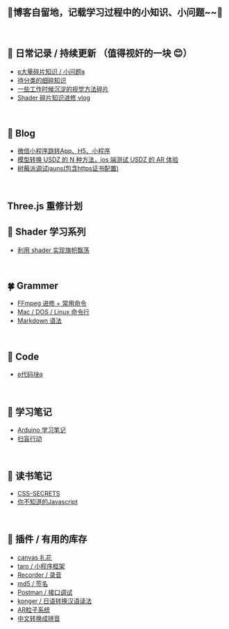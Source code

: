 ## 🌸博客自留地，记载学习过程中的小知识、小问题~~🌸

<br/>

## 🍂 日常记录 / 持续更新 （值得视奸的一块 😊）
  * [ʚ大量碎片知识 / 小问题ɞ](https://github.com/lulu-s/lulu-book/blob/master/Note/trivia.md)
  * [待分类的细碎知识](https://github.com/lulu-s/lulu-book/blob/master/%E5%BE%85%E6%95%B4%E7%90%86.md)
  * [一些工作时候沉淀的视觉方法碎片](https://github.com/lulu-s/lulu-book/blob/master/code.md)
  * [Shader 碎片知识进修 vlog](https://github.com/lulu-s/lulu-book/blob/master/Shader/shader.md)

<br/>



## 📐 Blog
  <!-- * [了解ES6、ES7、ES8、ES9、ES10、ES11、ES12新特性](https://github.com/lulu-s/lulu-book/blob/master/Grammer/es.md) -->
  * [微信小程序跳转App、H5、小程序](https://github.com/lulu-s/lulu-book/blob/master/Blog/%E5%BE%AE%E4%BF%A1%E5%B0%8F%E7%A8%8B%E5%BA%8F%E8%B7%B3%E8%BD%ACH5%E3%80%81App%E3%80%81%E5%B0%8F%E7%A8%8B%E5%BA%8F%E7%9A%84%E6%96%B9%E5%BC%8F.md)
  * [模型转换 USDZ 的 N 种方法，ios 端测试 USDZ 的 AR 体验](https://github.com/lulu-s/lulu-book/blob/master/Blog/model%20convert%20usdz.md)
  * [树莓派调试jauns(包含https证书配置)](https://github.com/lulu-s/lulu-book/blob/master/Blog/pi.md) 
  

<br/>


## Three.js 重修计划




## 🎨 Shader 学习系列
  * [利用 shader 实现旗帜飘荡](https://github.com/lulu-s/lulu-book/blob/master/Shader/flag.md)
<br/>


## 🍀 Grammer
  * [FFmpeg 进修 + 常用命令](https://github.com/lulu-s/lulu-book/blob/master/Grammer/ffmpeg.md)
  * [Mac / DOS / Linux 命令行](https://github.com/lulu-s/lulu-book/blob/master/Grammer/command.md)
  * [Markdown 语法](https://github.com/lulu-s/lulu-book/blob/master/Grammer/markdown%20grammar.md)
  
  
<br/>




## 🌙 Code
  * [ʚ代码块ɞ](https://github.com/lulu-s/lulu-book/blob/master/Note/code.md)
<br/>




## 📒 学习笔记
  * [Arduino 学习笔记](https://github.com/lulu-s/lulu-book/blob/master/Note/arduino.md)
  * [扫盲行动](https://github.com/lulu-s/lulu-book/blob/master/Note/literacy-list.md)
<br/>




## 🚩 读书笔记
* [CSS-SECRETS](https://github.com/lulu-s/lulu-book/tree/master/Book/CSS-SECRETS)
* [你不知道的Javascript](https://github.com/lulu-s/lulu-book/tree/master/Book/YouDontKnowJS)
<br/>




## 🍙 插件 / 有用的库存
  - [canvas 礼花](https://github.com/catdad/canvas-confetti)
  - [taro / 小程序框架](https://nervjs.github.io/taro/docs/GETTING-STARTED.html)
  - [Recorder / 录音](https://github.com/xiangyuecn/Recorder)
  - [md5 / 签名](https://www.npmjs.com/package/md5)
  - [Postman / 接口调试](https://www.postman.com/downloads/)
  - [konger / 日语转换汉语读法](https://github.com/Jon-Millent/konger)
  - [AR粒子系统](https://github.com/IdeaSpaceVR/aframe-particle-system-component)
  - [中文转换成拼音](https://www.npmjs.com/package/chinese-to-pinyin)
